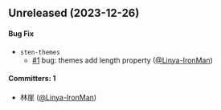 
## Unreleased (2023-12-26)

#### Bug Fix
* `sten-themes`
  * [#1](https://github.com/Linya-IronMan/Learn_Lerna/pull/1) bug: themes add length property ([@Linya-IronMan](https://github.com/Linya-IronMan))

#### Committers: 1
- 林崖 ([@Linya-IronMan](https://github.com/Linya-IronMan))